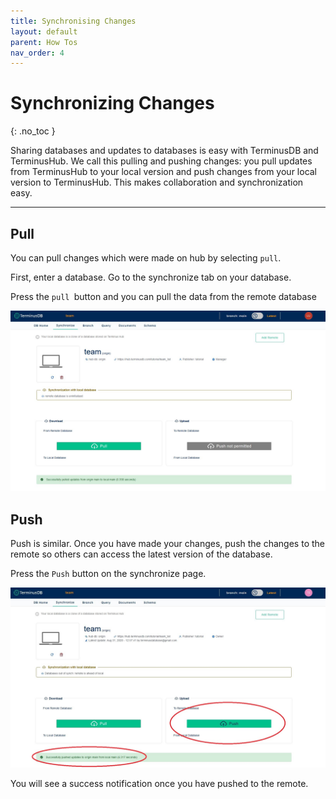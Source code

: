 ```yaml
---
title: Synchronising Changes
layout: default
parent: How Tos
nav_order: 4
---
```

# Synchronizing Changes

{: .no_toc }

Sharing databases and updates to databases is easy with TerminusDB and TerminusHub. We call this pulling and pushing changes: you pull updates from TerminusHub to your local version and push changes from your local version to TerminusHub. This makes collaboration and synchronization easy.

- - -

## Pull

You can pull changes which were made on hub by selecting `pull`.

First, enter a database. 
Go to the synchronize tab on your database.

Press the `pull `button and you can pull the data from the remote database

![](/docs/assets/uploads/pull-slide.jpg)

## Push

Push is similar. Once you have made your changes, push the changes to the remote so others can access the latest version of the database. 

Press the `Push` button on the synchronize page. 

![](/docs/assets/uploads/post-push-1.jpg)

You will see a success notification once you have pushed to the remote.